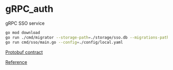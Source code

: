 # gRPC_auth
gRPC SSO service

```bash
go mod download 
go run ./cmd/migrator --storage-path=./storage/sso.db --migrations-path=./migrations
go run cmd/sso/main.go --config=./config/local.yaml
```

[Protobuf contract](https://github.com/sotchenkov/protos)

[Reference](https://github.com/GolangLessons/sso)
